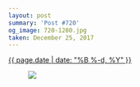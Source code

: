 ```yaml
---
layout: post
summary: 'Post #720'
og_image: 720-1280.jpg
taken: December 25, 2017
---
```


<div class="post">
 <time>
  <a href="/720">
   {{ page.date | date: "%B %-d, %Y" }}
  </a>
 </time>
 <a href="/720">
  <figure data-taken="12/25/2017">
   <img sizes="(min-width: 700px) 50vw, calc(100vw - 2rem)" src="{{ site.assets_url }}/720-640.jpg" srcset="{{ site.assets_url }}/720-320.jpg 320w, {{ site.assets_url }}/720-640.jpg 640w, {{ site.assets_url }}/720-960.jpg 960w, {{ site.assets_url }}/720-1280.jpg 1280w"/>
  </figure>
 </a>
</div>
